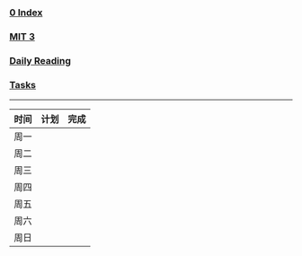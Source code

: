 ### [0 Index](0%20Index)
### [MIT 3](MIT%203)
### [Daily Reading](Daily%20Reading)
### [Tasks](Tasks)


---

|时间|计划|完成|
|-|-|-|
|周一||| 
|周二||| 
|周三||| 
|周四||| 
|周五||| 
|周六||| 
|周日||| 